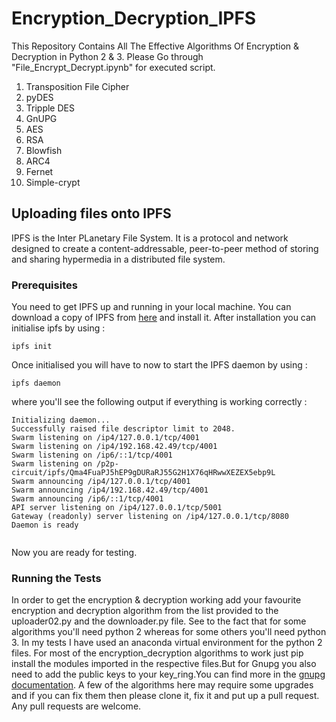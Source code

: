 # Encryption_Decryption_IPFS
This Repository Contains All The Effective Algorithms Of Encryption &amp; Decryption in Python 2 & 3. Please Go through "File_Encrypt_Decrypt.ipynb" for executed script. 

  1. Transposition File Cipher
  2. pyDES
  3. Tripple DES
  4. GnUPG
  5. AES
  6. RSA
  7. Blowfish
  8. ARC4
  9. Fernet
  10. Simple-crypt

## Uploading files onto IPFS
IPFS is the Inter PLanetary File System. It is a protocol and network designed to create a content-addressable, peer-to-peer method of storing and sharing hypermedia in a distributed file system.

### Prerequisites
You need to get IPFS up and running in your local machine. You can download a copy of IPFS from [here](https://ipfs.io/docs/install/) and install it. After installation you can initialise ipfs by using :

```
ipfs init
```
Once initialised you will have to now to start the IPFS daemon by using : 
 
```
ipfs daemon
```
where you'll see the following output if everything is working correctly :

```
Initializing daemon...
Successfully raised file descriptor limit to 2048.
Swarm listening on /ip4/127.0.0.1/tcp/4001
Swarm listening on /ip4/192.168.42.49/tcp/4001
Swarm listening on /ip6/::1/tcp/4001
Swarm listening on /p2p-circuit/ipfs/Qma4FuaPJ5hEP9gDURaRJ55G2H1X76qHRwwXEZEX5ebp9L
Swarm announcing /ip4/127.0.0.1/tcp/4001
Swarm announcing /ip4/192.168.42.49/tcp/4001
Swarm announcing /ip6/::1/tcp/4001
API server listening on /ip4/127.0.0.1/tcp/5001
Gateway (readonly) server listening on /ip4/127.0.0.1/tcp/8080
Daemon is ready


```
Now you are ready for testing.

### Running the Tests
In order to get the encryption & decryption working add your favourite encryption and decryption algorithm from the list provided to the uploader02.py and the downloader.py file. See to the fact that for some algorithms you'll need python 2 whereas for some others you'll need python 3. In my tests I have used an anaconda virtual environment for the python 2 files. For most of the encryption_decryption algorithms to work just pip install the modules imported in the respective files.But for Gnupg you also need to add the public keys to your key_ring.You can find more in the [gnupg documentation](https://pythonhosted.org/python-gnupg/).
A few of the algorithms here may require some upgrades and if you can fix them then please clone it, fix it and put up a pull request. Any pull requests are welcome. 
